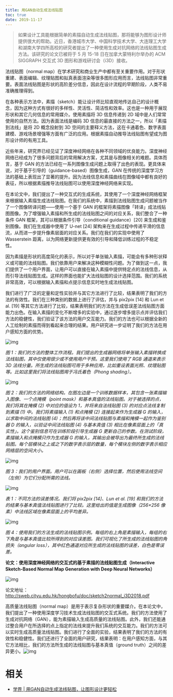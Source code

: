 ```yaml
---
title: 用GAN自动生成法线贴图
toc: true
date: 2019-11-17
---
```

>
> 如果设计工具能根据简单的素描自动生成法线贴图，那将能够为图形设计师提供很大的帮助。近日，香港城市大学、中国科学技术大学、大连理工大学和湖南大学四所高校的研究者提出了一种使用生成对抗网络的法线贴图生成方法。该研究的论文已被将于 5 月 15-18 日在加拿大蒙特利尔举办的 ACM SIGGRAPH 交互式 3D 图形和游戏研讨会（i3D）接收。



法线贴图（normal map）在学术研究和商业生产中都有至关重要作用。对于形状重建、表面编辑、纹理贴图和拟真表面渲染等很多图形应用而言，法线贴图非常重要。表面法线贴图是形状的高阶差分信息，因此在设计流程的早期阶段，人类不易准确推理得到。



在各种表示方法中，素描（sketch）能让设计师比较直观地传达自己的设计概念，因为这种方式有很好的多样性、灵活性、简洁性和效率。这也是一种用于展现形状和其它几何信息的常用媒介。使用素描将 3D 信息传递到 2D 域中是人们常常使用的自然方法。因为表面法线是编码 3D 信息的最直接的方法之一，所以「素描到法线」是将 2D 概念投射到 3D 空间的主要释义方法，这在卡通着色、数字表面建模、游戏场景增强等方面有广泛的应用。根据素描自动推导法线贴图有望成为图形设计师的有用工具。



近些年来，研究界已经见证了深度神经网络在各种不同领域的优良能力。深度神经网络已经成为了很多问题背后的常用解决方案，尤其是与图像相关的难题。具体而言，基于 GAN 的方法已经在一系列图像生成问题上取得了出色的表现。更具体来说，对于基于引导的（guidance-based）图像生成，GAN 在传统的深度学习方法的基础上表现出了显著的提升。因为法线信息和素描曲线在图像域中都有良好的表征，所以根据素描推导法线贴图可以使用深度神经网络来实现。



在本论文中，我们提出了一种交互式的生成系统，其使用了一个深度神经网络框架来根据输入素描生成法线贴图。在我们的系统中，素描到法线贴图生成问题被当作了一个图像转译问题——使用一个基于 GAN 的框架将素描图像「转译」成法线贴图图像。为了增强输入素描和所生成的法线贴图之间的对应关系，我们整合了一种条件 GAN 框架，其可以根据条件引导（conditional guidance）[20] 来生成和鉴别图像。我们在生成器中使用了 U-net [24] 架构来在生成过程中传递平滑的信息流，从而进一步提升像素层面的对应关系。我们在我们的实现中使用了 Wasserstein 距离，以为网络更新提供更有效的引导和降低训练过程的不稳定性。



因为素描是形状的高度简化的表示，所以对于单张输入素描，可能会有多种形状释义或可能的法线贴图。我们依靠用户来解决这种模糊性问题。为了做到这一点，我们提供了一个用户界面，让用户可以直接在输入素描中提供特定点的法线信息，从而引导法线贴图生成。这样的界面也能扩大法线贴图的设计选择范围。我们的系统非常高效，可以根据输入素描和点提示信息实时地生成法线贴图。



我们进行了广泛的定量和定性实验并与其它方法进行了比较，结果表明了我们的方法的有效性。我们在三种类别的数据上进行了评估，并与 pix2pix [14] 和 Lun et al. [19] 等其它方法进行了比较，结果表明我们的方法在生成低误差法线贴图方面能力出色。在输入素描的变化不断增多的实验中，通过逐步增多提示点并评估我们方法的稳健性，我们验证了该方法的用户交互能力。我们的方法也可以根据全新的人工绘制的素描而得到看起来合理的结果。用户研究进一步证明了我们的方法在用户感知方面的优势。



![img](https://mmbiz.qpic.cn/mmbiz_png/KmXPKA19gW8kvbFO2qbs7Apc1Ydbf0FyLqpFIrh4VibzAqvDFNibxc0GaduNKNEibxhWh274N5z48PfeK5amBDsvA/640?wx_fmt=png&tp=webp&wxfrom=5&wx_lazy=1&wx_co=1)

*图 1：我们的方法的整体工作流程。我们提出的生成器网络将单张输入素描转换成法线贴图，其中仅使用很少或不使用用户干预。这里我们使用了 RGB 通道来表示 3D 法线分量。所生成的法线贴图可用于多种应用，比如重设表面光照、纹理贴图等。比如这里我们将法线贴图用于冯氏着色（Phong shading）。*



![img](https://mmbiz.qpic.cn/mmbiz_png/KmXPKA19gW8kvbFO2qbs7Apc1Ydbf0FyCjZHCLSU2jYk3BPIAhgTW4YGMvsW5KqFOJvTYHHQxDNfkV3n11ovJQ/640?wx_fmt=png&tp=webp&wxfrom=5&wx_lazy=1&wx_co=1)

*图 2：我们的方法的网络结构。在图左边是一个训练数据样本，其包含一张素描输入图像、一个点掩模（point mask）和基本真值的法线贴图。对于被选择的点，我们将其在掩模 (2) 中对应的值设为 1，并将来自法线贴图 (3) 的对应点法线复制到素描 (1) 中。我们将素描输入 (1) 和点掩模 (2) 连接起来作为生成器 G 的输入，以求取中间的法线贴图 (4)；然后再将该中间法线贴图与素描和掩模一起作为鉴别器 D 的输入，以验证中间法线贴图 (4) 与基本真值 (3) 相比在像素层面上的「真实性」。这个鉴别信息可在训练阶段引导生成器 G 更新自己的参数。在测试阶段，素描输入和点掩模只作为生成器 G 的输入，其输出会被导出为最终所生成的法线贴图。每个层模块之上或之下的数字表示层的数量，每个模块左侧的数字表示相应网络层的空间大小。*



![img](https://mmbiz.qpic.cn/mmbiz_png/KmXPKA19gW8kvbFO2qbs7Apc1Ydbf0FyINfBb899oicicsUNSibw3uf6SkJCKIgAoKsJE5G4ficNhvialSsz8fOicN7g/640?wx_fmt=png&tp=webp&wxfrom=5&wx_lazy=1&wx_co=1)

*图 3：我们的用户界面。用户可以在画板（右侧）选择位置，然后使用法线空间（左侧）为它们分配所需的法线。*



![img](https://mmbiz.qpic.cn/mmbiz_png/KmXPKA19gW8kvbFO2qbs7Apc1Ydbf0FyibHOXAnxlW0Tn5ASS9y2IiaZ19nE2JkdmZQ0OXFY1NSJhgarC7MuuAiaw/640?wx_fmt=png&tp=webp&wxfrom=5&wx_lazy=1&wx_co=1)

*表 1：不同方法的误差情况。我们将 pix2pix [14]、Lun et al. [19] 和我们的方法的结果与基本真值法线贴图进行了比较。这里给出的值是生成图像（256×256 像素）中法线区域在像素层面上的平均差异。*



![img](https://mmbiz.qpic.cn/mmbiz_png/KmXPKA19gW8kvbFO2qbs7Apc1Ydbf0FyCJwUkn0oXUmIAorCFEP04KeafY63vs11Vk09nUKvC8UaKJzjvYk82g/640?wx_fmt=png&tp=webp&wxfrom=5&wx_lazy=1&wx_co=1)

*图 4：使用我们的方法生成的法线贴图示例。每组的右上角是素描输入，每组的右下角是与基本真值比较所得到的对应误差图。我们可视化了所生成的法线贴图的角损失（angular loss），其中红色通道对应所生成的法线贴图的误差，白色是零误差。*



**论文：使用深度神经网络的交互式的基于素描的法线贴图生成（Interactive Sketch-Based Normal Map Generation with Deep Neural Networks）**





![img](https://mmbiz.qpic.cn/mmbiz_png/KmXPKA19gW8kvbFO2qbs7Apc1Ydbf0FyMf0O2F78Nm3FBkywgeaGRxqibAbFjJMluQGS0yTkGKpS1Qd2EaQvN2w/640?wx_fmt=png&tp=webp&wxfrom=5&wx_lazy=1&wx_co=1)



论文地址：http://sweb.cityu.edu.hk/hongbofu/doc/sketch2normal_i3D2018.pdf



高质量法线贴图（normal map）是用于表示复杂形状的重要媒介。在本论文中，我们提出了一种使用深度学习技术生成法线贴图的交互式系统。我们的方法使用了生成对抗网络（GAN），能为素描输入生成高质量的法线贴图。此外，我们还能通过整合用户在所选择的点上指定的法线来提升我们系统的交互能力。我们的方法可以实时生成高质量法线贴图。我们进行了全面的实验，结果表明了我们的方法的有效性和稳健性。我们还进行了全面的用户研究，结果表明：在用户感知方面，与其它方法相比，我们的方法所生成的法线贴图与基本真值（ground truth）之间的差异更小。![img](https://mmbiz.qpic.cn/mmbiz_png/KmXPKA19gW8Zfpicd40EribGuaFicDBCRH6IOu1Rnc4T3W3J1wE0j6kQ6GorRSgicib0fmNrj3yzlokup2jia9Z0YVeA/640?wx_fmt=png&tp=webp&wxfrom=5&wx_lazy=1&wx_co=1)


# 相关

- [学界 | 用GAN自动生成法线贴图，让图形设计更轻松](https://mp.weixin.qq.com/s?__biz=MzA3MzI4MjgzMw==&mid=2650741123&idx=5&sn=4b17295bccea7babb1f42af92c1e7c27&chksm=871addfdb06d54eb97bf13bbca54113edd09399434199c6aa7c9420124d07f653274047cbf23&mpshare=1&scene=1&srcid=0421YWT6eulp3KnSe1cqwrQE#rd)
